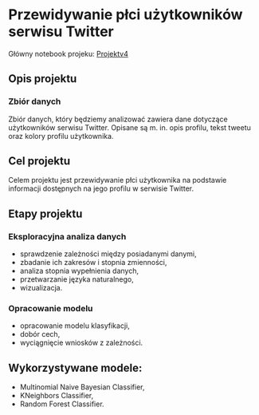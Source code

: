 # Przewidywanie płci użytkowników serwisu Twitter

Główny notebook projeku: [Projektv4](./Notebook/Projektv4.ipynb)

## Opis projektu
### Zbiór danych

Zbiór danych, który będziemy analizować zawiera dane dotyczące użytkowników serwisu Twitter. Opisane są m. in. opis profilu, tekst tweetu oraz kolory profilu użytkownika.

## Cel projektu
Celem projektu jest przewidywanie płci użytkownika na podstawie informacji dostępnych na jego profilu w serwisie Twitter.

## Etapy projektu
### Eksploracyjna analiza danych
+ sprawdzenie zależności między posiadanymi danymi,
+ zbadanie ich zakresów i stopnia zmienności,
+ analiza stopnia wypełnienia danych,
+ przetwarzanie języka naturalnego,
+ wizualizacja.

### Opracowanie modelu
+ opracowanie modelu klasyfikacji,
+ dobór cech,
+ wyciągnięcie wniosków z zależności.

## Wykorzystywane modele:
+ Multinomial Naive Bayesian Classifier,
+ KNeighbors Classifier,	
+ Random Forest Classifier.